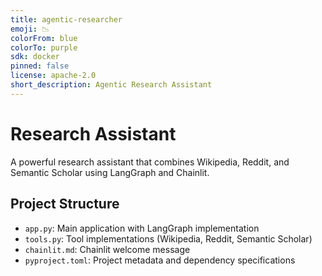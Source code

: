 ```yaml
---
title: agentic-researcher
emoji: 📉
colorFrom: blue
colorTo: purple
sdk: docker
pinned: false
license: apache-2.0
short_description: Agentic Research Assistant
---
```

# Research Assistant

A powerful research assistant that combines Wikipedia, Reddit, and Semantic Scholar using LangGraph and Chainlit.

## Project Structure

- `app.py`: Main application with LangGraph implementation
- `tools.py`: Tool implementations (Wikipedia, Reddit, Semantic Scholar)
- `chainlit.md`: Chainlit welcome message
- `pyproject.toml`: Project metadata and dependency specifications